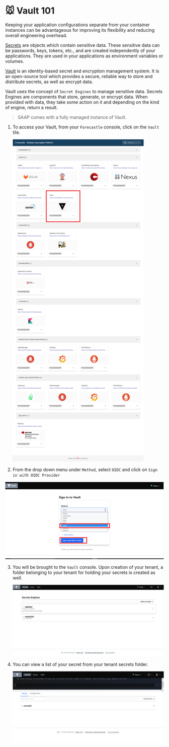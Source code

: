 # 🐭 Vault 101

Keeping your application configurations separate from your container instances can be advantageous for improving its flexibility and reducing overall engineering overhead.

[Secrets](https://kubernetes.io/docs/concepts/configuration/secret/) are objects which contain sensitive data. These sensitive data can be passwords, keys, tokens, etc., and are created independently of your applications. They are used in your applications as environment variables or volumes. 

[Vault](https://www.vaultproject.io/docs) is an identity-based secret and encryption management system. It is an open-source tool which provides a secure, reliable way to store and distribute secrets, as well as encrypt data.

Vault uses the concept of `Secret Engines` to manage sensitive data. Secrets Engines are components that store, generate, or encrypt data. When provided with data, they take some action on it and depending on the kind of engine, return a result.
    
   > SAAP comes with a fully managed instance of Vault. 
    
1. To access your Vault, from your `Forecastle` console, click on the `Vault` tile.

   ![forecastle-vault](./images/forecastle-vault.png)

2. From the drop down menu under `Method`, select `OIDC` and click on `Sign in with OIDC Provider`

![vault-ocic-login](./images/vault-ocic-login.png)

3. You will be brought to the `Vault` console. Upon creation of your tenant, a folder belonging to your tenant for holding your secrets is created as well.

   ![vault-home](./images/vault-home.png)

4. You can view a list of your secret from your tenant secrets folder.

   ![vault-mongodb](./images/vault-mongodb.png)

